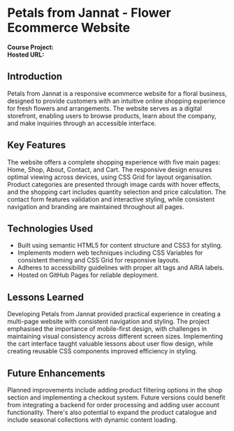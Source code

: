 # Petals from Jannat - Flower Ecommerce Website

**Course Project:**   
**Hosted URL:**  

## Introduction
Petals from Jannat is a responsive ecommerce website for a floral business, designed to provide customers with an intuitive online shopping experience for fresh flowers and arrangements. The website serves as a digital storefront, enabling users to browse products, learn about the company, and make inquiries through an accessible interface.

## Key Features
The website offers a complete shopping experience with five main pages: Home, Shop, About, Contact, and Cart. The responsive design ensures optimal viewing across devices, using CSS Grid for layout organisation. Product categories are presented through image cards with hover effects, and the shopping cart includes quantity selection and price calculation. The contact form features validation and interactive styling, while consistent navigation and branding are maintained throughout all pages.

## Technologies Used
- Built using semantic HTML5 for content structure and CSS3 for styling.
- Implements modern web techniques including CSS Variables for consistent theming and CSS Grid for responsive layouts.
- Adheres to accessibility guidelines with proper alt tags and ARIA labels.
- Hosted on GitHub Pages for reliable deployment.

## Lessons Learned
Developing Petals from Jannat provided practical experience in creating a multi-page website with consistent navigation and styling. The project emphasised the importance of mobile-first design, with challenges in maintaining visual consistency across different screen sizes. Implementing the cart interface taught valuable lessons about user flow design, while creating reusable CSS components improved efficiency in styling.

## Future Enhancements
Planned improvements include adding product filtering options in the shop section and implementing a checkout system. Future versions could benefit from integrating a backend for order processing and adding user account functionality. There's also potential to expand the product catalogue and include seasonal collections with dynamic content loading.
